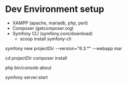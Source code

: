 # Dev Environment setup
<!-- Download -->
- XAMPP (apache, mariadb, php, perl)
- Composer (getcomposer.org)
- Symfony CLI (symfony.com/download)
    - scoop install symfony-cli

<!-- Create Symfony project from scratch --> 
symfony new projectDir --version="6.3.*" --webapp mar

<!-- Create Symfony project from existing source -->
cd projectDir
composer install

<!-- Display information about project -->
php bin/console about

<!-- Local dev server -->
symfony server:start

